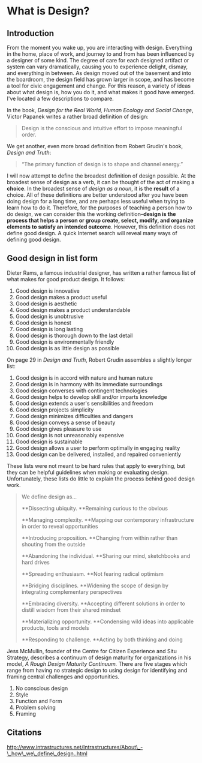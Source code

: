 # What is Design?

## Introduction

From the moment you wake up, you are interacting with design. Everything in the home, place of work, and journey to and from has been influenced by a designer of some kind. The degree of care for each designed artifact or system can vary dramatically, causing you to experience delight, dismay, and everything in between. As design moved out of the basement and into the boardroom, the design field has grown larger in scope, and has become a tool for civic engagement and change. For this reason, a variety of ideas about what design is, how you do it, and what makes it good have emerged. I've located a few descriptions to compare. 

In the book, _Design for the Real World, Human Ecology and Social Change_, Victor Papanek writes a rather broad definition of design:

> Design is the conscious and intuitive effort to impose meaningful order.

We get another, even more broad definition from Robert Grudin's book, _Design and Truth_:

> “The primary function of design is to shape and channel energy.”

I will now attempt to define the broadest definition of design possible. At the broadest sense of design as a verb, it can be thought of the act of making a **choice**. In the broadest sense of _design as a noun_, it is the **result** of a choice. All of these definitions are better understood after you have been doing design for a long time, and are perhaps less useful when trying to learn how to do it. Therefore, for the purposes of teaching a person how to do design, we can consider this the working definition–**design is the process that helps a person or group create, select, modify, and organize elements to satisfy an intended outcome**. However, this definition does not define good design. A quick Internet search will reveal many ways of defining good design.

## Good design in list form

Dieter Rams, a famous industrial designer, has written a rather famous list of what makes for good product design. It follows:

1. Good design is innovative
2. Good design makes a product useful
3. Good design is aesthetic
4. Good design makes a product understandable
5. Good design is unobtrusive
6. Good design is honest
7. Good design is long lasting
8. Good design is thorough down to the last detail
9. Good design is environmentally friendly
10. Good design is as little design as possible

On page 29 in _Design and Truth_, Robert Grudin assembles a slightly longer list:

1. Good design is in accord with nature and human nature
2. Good design is in harmony with its immediate surroundings
3. Good design converses with contingent technologies
4. Good design helps to develop skill and/or imparts knowledge
5. Good design extends a user's sensibilities and freedom
6. Good design projects simplicity
7. Good design minimizes difficulties and dangers
8. Good design conveys a sense of beauty
9. Good design gives pleasure to use
10. Good design is not unreasonably expensive
11. Good design is sustainable
12. Good design allows a user to perform optimally in engaging reality
13. Good design can be delivered, installed, and repaired conveniently

These lists were not meant to be hard rules that apply to everything, but they can be helpful guidelines when making or evaluating design. Unfortunately, these lists do little to explain the process behind good design work.



> We define design as...
>
> **Dissecting ubiquity. **Remaining curious to the obvious
>
> **Managing complexity. **Mapping our contemporary infrastructure in order to reveal opportunities
>
> **Introducing proposition. **Changing from within rather than shouting from the outside
>
> **Abandoning the individual. **Sharing our mind, sketchbooks and hard drives
>
> **Spreading enthusiasm. **Not fearing radical optimism
>
> **Bridging disciplines. **Widening the scope of design by integrating complementary perspectives
>
> **Embracing diversity. **Accepting different solutions in order to distill wisdom from their shared mindset
>
> **Materializing opportunity. **Condensing wild ideas into applicable products, tools and models
>
> **Responding to challenge. **Acting by both thinking and doing



Jess McMullin, founder of the Centre for Citizen Experience and Situ Strategy, describes a continuum of design maturity for organizations in his model, _A Rough Design Maturity Continuum._ There are five stages which range from having no strategic design to using design for identifying and framing central challenges and opportunities.

1. No conscious design
2. Style
3. Function and Form
4. Problem solving
5. Framing

## Citations

http://www.intrastructures.net/Intrastructures/About\_-\_how\_we\_define\_design..html



